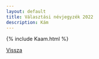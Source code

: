 ```yaml
---
layout: default
title: Választási névjegyzék 2022
description: Kám
---
```


{% include Kaam.html %}

[Vissza](./)